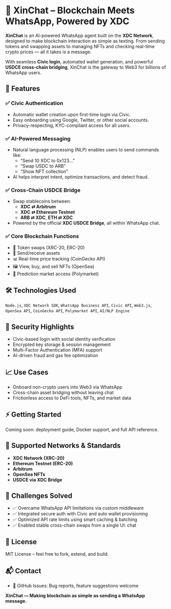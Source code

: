 # 🚀 XinChat – Blockchain Meets WhatsApp, Powered by XDC

**XinChat** is an AI-powered WhatsApp agent built on the **XDC Network**, designed to make blockchain interaction as simple as texting. From sending tokens and swapping assets to managing NFTs and checking real-time crypto prices — all it takes is a message.

With seamless **Civic login**, automated wallet generation, and powerful **USDCE cross-chain bridging**, XinChat is the gateway to Web3 for billions of WhatsApp users.

## 🌟 Features

### ✅ Civic Authentication
- Automatic wallet creation upon first-time login via Civic.
- Easy onboarding using Google, Twitter, or other social accounts.
- Privacy-respecting, KYC-compliant access for all users.

### ✅ AI-Powered Messaging
- Natural language processing (NLP) enables users to send commands like:
  - “Send 10 XDC to 0x123…”
  - “Swap USDC to ARB”
  - “Show NFT collection”
- AI helps interpret intent, optimize transactions, and detect fraud.

### ✅ Cross-Chain USDCE Bridge
- Swap stablecoins between:
  - **XDC ⇄ Arbitrum**
  - **XDC ⇄ Ethereum Testnet**
  - **ARB ⇄ XDC**, **ETH ⇄ XDC**
- Powered by the official **XDC USDCE Bridge**, all within WhatsApp chat.

### ✅ Core Blockchain Functions
- 🔁 Token swaps (XRC-20, ERC-20)
- 💸 Send/receive assets
- 📊 Real-time price tracking (CoinGecko API)
- 🖼️ View, buy, and sell NFTs (OpenSea)
- 🧠 Prediction market access (Polymarket)

## 🛠️ Technologies Used

`Node.js`, `XDC Network SDK`, `WhatsApp Business API`, `Civic API`, `Web3.js`, `OpenSea API`, `CoinGecko API`, `Polymarket API`, `AI/NLP Engine`


## 🔐 Security Highlights

- Civic-based login with social identity verification
- Encrypted key storage & session management
- Multi-Factor Authentication (MFA) support
- AI-driven fraud and gas fee optimization

## 📈 Use Cases

- Onboard non-crypto users into Web3 via WhatsApp
- Cross-chain asset bridging without leaving chat
- Frictionless access to DeFi tools, NFTs, and market data

## ⚡ Getting Started

Coming soon: deployment guide, Docker support, and full API reference.

## 🧩 Supported Networks & Standards

- **XDC Network (XRC-20)**
- **Ethereum Testnet (ERC-20)**
- **Arbitrum**
- **OpenSea NFTs**
- **USDCE via XDC Bridge**

## 🧪 Challenges Solved

- ✅ Overcame WhatsApp API limitations via custom middleware
- ✅ Integrated secure auth with Civic and auto wallet provisioning
- ✅ Optimized API rate limits using smart caching & batching
- ✅ Enabled stable cross-chain swaps from a single UI: chat

## 📜 License

MIT License – feel free to fork, extend, and build.

## 📬 Contact

- 🐙 GitHub Issues: Bug reports, feature suggestions welcome

**XinChat — Making blockchain as simple as sending a WhatsApp message.**
